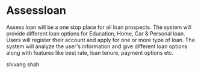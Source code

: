 # Assessloan

Assess loan will be a one stop place for all loan prospects. The system will provide different loan options for Education, Home, Car & Personal loan. Users will register their account and apply for one or more type of loan. The system will analyze the user's information and give different loan options along with features like best rate, loan tenure, payment options etc.

shivang shah

